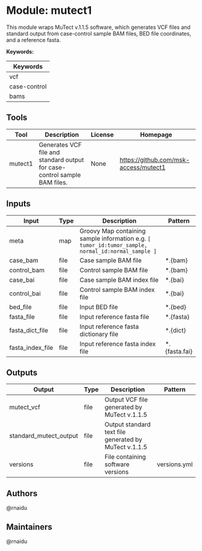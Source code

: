 # Module: mutect1

This module wraps MuTect v.1.1.5 software, which generates VCF files and standard output from case-control sample BAM files, BED file coordinates, and a reference fasta.

**Keywords:**

| Keywords |
|----------|
| vcf |
| case-control |
| bams |

## Tools

| Tool | Description | License | Homepage |
|------|-------------|---------|----------|
| mutect1 | Generates VCF file and standard output for case-control sample BAM files. | None | https://github.com/msk-access/mutect1 |

## Inputs

| Input | Type | Description | Pattern |
|-------|------|-------------|---------|
| meta | map | Groovy Map containing sample information e.g. `[ tumor_id:tumor_sample, normal_id:normal_sample ]` |  |
| case_bam | file | Case sample BAM file | *.{bam} |
| control_bam | file | Control sample BAM file | *.{bam} |
| case_bai | file | Case sample BAM index file | *.{bai} |
| control_bai | file | Control sample BAM index file | *.{bai} |
| bed_file | file | Input BED file | *.{bed} |
| fasta_file | file | Input reference fasta file | *.{fasta} |
| fasta_dict_file | file | Input reference fasta dictionary file | *.{dict} |
| fasta_index_file | file | Input reference fasta index file | *.{fasta.fai} |

## Outputs

| Output | Type | Description | Pattern |
|--------|------|-------------|---------|
| mutect_vcf | file | Output VCF file generated by MuTect v.1.1.5  |  |
| standard_mutect_output | file | Output standard text file generated by MuTect v.1.1.5  |  |
| versions | file | File containing software versions | versions.yml |

## Authors

@rnaidu

## Maintainers

@rnaidu

